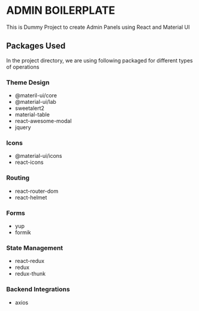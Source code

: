 # ADMIN BOILERPLATE

This is Dummy Project to create Admin Panels using React and Material UI

## Packages Used

In the project directory, we are using following packaged for different types of operations

### Theme Design

* @materil-ui/core
* @material-ui/lab
* sweetalert2
* material-table
* react-awesome-modal
* jquery

### Icons

* @material-ui/icons
* react-icons

### Routing

* react-router-dom
* react-helmet

### Forms

* yup
* formik

### State Management

* react-redux
* redux
* redux-thunk

### Backend Integrations

* axios


